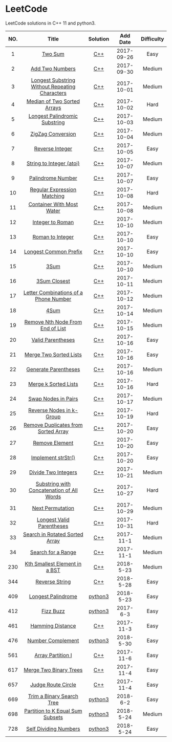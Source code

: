 LeetCode
========

LeetCode solutions in C++ 11 and python3. 

|NO.|Title|Solution|Add Date|Difficulty|
|:-:|:---:|:------:|:------:|:--------:|
|1| [Two Sum][1] | [C++][S1] | 2017-09-26 | Easy|
|2| [Add Two Numbers][2] | [C++][S2] | 2017-09-30 | Medium|
|3| [Longest Substring Without Repeating Characters][3] | [C++][S3] | 2017-10-01 | Medium|
|4| [Median of Two Sorted Arrays][4] | [C++][S4] | 2017-10-02 | Hard|
|5| [Longest Palindromic Substring][5] | [C++][S5] | 2017-10-03 | Medium|
|6| [ZigZag Conversion][6] | [C++][S6] | 2017-10-04 | Medium|
|7| [Reverse Integer][7] | [C++][S7] |2017-10-05 | Easy|
|8| [String to Integer (atoi)][8] | [C++][S8] | 2017-10-07 | Medium |
|9| [Palindrome Number][9] | [C++][S9] | 2017-10-07 | Easy|
|10| [Regular Expression Matching][10] | [C++][S10] | 2017-10-08 | Hard|
|11| [Container With Most Water][11] | [C++][S11] | 2017-10-08 | Medium |
|12| [Integer to Roman][12] | [C++][S12] | 2017-10-10 | Medium|
|13| [Roman to Integer][13] | [C++][S13] | 2017-10-10 | Easy |
|14| [Longest Common Prefix][14] | [C++][S14] | 2017-10-10 | Easy |
|15| [3Sum][15] | [C++][S15] | 2017-10-10 | Medium |
|16| [3Sum Closest][16] | [C++][S16] | 2017-10-11 | Medium |
|17| [Letter Combinations of a Phone Number][17] | [C++][S17] | 2017-10-12 | Medium |
|18| [4Sum][18] | [C++][S18] | 2017-10-14 | Medium |
|19| [Remove Nth Node From End of List][19] | [C++][S19] | 2017-10-15 | Medium |
|20| [Valid Parentheses][20] | [C++][S20] | 2017-10-16 | Easy |
|21| [Merge Two Sorted Lists][21] | [C++][S21] | 2017-10-16 | Easy |
|22| [Generate Parentheses][22] | [C++][S22] | 2017-10-16 | Medium |
|23| [Merge k Sorted Lists][23] | [C++][S23] | 2017-10-16 | Hard |
|24| [Swap Nodes in Pairs][24] | [C++][S24] | 2017-10-17 | Medium |
|25| [Reverse Nodes in k-Group][25] | [C++][S25] | 2017-10-19 | Hard |
|26| [Remove Duplicates from Sorted Array][26] | [C++][S26] | 2017-10-20 | Easy |
|27| [Remove Element][27] | [C++][S27] | 2017-10-20 | Easy |
|28| [Implement strStr()][28] | [C++][S28] | 2017-10-20 | Easy |
|29| [Divide Two Integers][29] | [C++][S29] | 2017-10-21 | Medium |
|30| [Substring with Concatenation of All Words][30] | [C++][S30] | 2017-10-27 | Hard |
|31| [Next Permutation][31] | [C++][S31] | 2017-10-29 | Medium |
|32| [Longest Valid Parentheses][32] | [C++][S32] | 2017-10-31 | Hard |
|33| [Search in Rotated Sorted Array][33] | [C++][S33] | 2017-11-1 | Medium |
|34| [Search for a Range][34] | [C++][S34] | 2017-11-1 | Medium |
|230| [Kth Smallest Element in a BST][230] | [C++][S230] | 2018-5-23 | Medium |
|344| [Reverse String][344] | [C++][S344] | 2018-5-28 | Easy |
|409| [Longest Palindrome][409] | [python3][S409] | 2018-5-23| Easy |
|412| [ Fizz Buzz ](412) | [python3](S412) | 2017-6-3 | Easy |
|461| [Hamming Distance][461] | [C++][S461] | 2017-11-3 | Easy |
|476| [ Number Complement ][476] | [python3](S476) | 2018-5-30 | Easy |
|561| [Array Partition I][561] | [C++][S561] | 2017-11-6 | Easy |
|617| [Merge Two Binary Trees][617] | [C++][S617] | 2017-11-4 | Easy |
|657| [Judge Route Circle][657] | [C++][S657] | 2017-11-4 | Easy |
|669| [ Trim a Binary Search Tree ](669) | [python3](S669) | 2018-6-2 | Easy |
|698| [Partition to K Equal Sum Subsets][698] | [python3][S698] | 2018-5-24 | Medium |
|728| [Self Dividing Numbers][728] | [python3][S728] | 2018-5-24 | Easy |



[S1]:001.%20Two%20Sum
[S2]:002.%20Add%20Two%20Numbers
[S3]:003.%20Longest%20Substring%20Without%20Repeating%20Characters
[S4]:004.%20Median%20of%20Two%20Sorted%20Arrays
[S5]:005.%202Longest%20Palindromic%20Substring
[S6]:006.%20ZigZag%20Conversion
[S7]:007.%20Reverse%20Integer
[S8]:008.%20String%20to%02Integer%02(atoi)
[S9]:009.%20Palindrome%20Number
[S10]:010.%20Regular%20Expression%20Matching
[S11]:011.%20Container%20With%20Most%02Water
[S12]:012.%20Integer%20to%20Roman
[S13]:013.%20Roman%20to%20Integer
[S14]:014.%20Longest%20Common%20Prefix
[S15]:015.%203Sum
[S16]:016.%203Sum%20Closest
[S17]:017.%20Letter%20Combinations%20of%20a%20Phone%20Number
[S18]:018.%204Sum
[S19]:019.%20Remove%20Nth%20Node%20From%20End%20of%20List
[S20]:020.%20Valid%20Parentheses
[S21]:021.%20Merge%20Two%20Sorted%20Lists
[S22]:022.%20Generate%20Parentheses
[S23]:023.%20Merge%20k%20Sorted%20Lists
[S24]:024.%20Swap%20Nodes%20in%20Pairs
[S25]:025.%20Reverse%20Nodes%20in%20k-Group
[S26]:026.%20Remove%20Duplicates%20from%20Sorted%20Array
[S27]:027.%20Remove%20Element
[S28]:028.%20Implement%20strStr()
[S29]:029.%20Divide%20Two%20Integers
[S30]:030.%20Substring%20with%20Concatenation%20of%20All%20Words
[S31]:031.%20Next%20Permutation
[S32]:032.%20Longest%20Valid%20Parentheses
[S33]:033.%20Search%20in%20Rotated%20Sorted%20Array
[S34]:034.%20Search%20for%20a%20Range
[S230]:230.%20Kth%20Smallest%20Element%20in%20a%20BST
[S344]:344.%20Reverse%20String
[S409]:409.%20Longest%20Palindrome
[S412]:412.%20Fizz%20Buzz
[S461]:461.%20Hamming%20Distance
[S476]:476.%20Number%20Complement
[S561]:561.%20Array%20Partition%20I
[S617]:617.%20Merge%20Two%20Binary%20Trees
[S657]:657.%20Judge%20Route%20Circle
[S669]:669.%20Trim%20a%20Binary%20Search%20Tree
[S698]:698.%20Partition%20to%20K%20Equal%20Sum%20Subsets
[S728]:728.%20Self%20Dividing%20Numbers


[1]:https://leetcode.com/problems/two-sum/description/
[2]:https://leetcode.com/problems/add-two-numbers/description/
[3]:https://leetcode.com/problems/longest-substring-without-repeating-characters/description/
[4]:https://leetcode.com/problems/median-of-two-sorted-arrays/description/
[5]:https://leetcode.com/problems/longest-palindromic-substring/description/
[6]:https://leetcode.com/problems/zigzag-conversion/description/
[7]:https://leetcode.com/problems/reverse-integer/description/
[8]:https://leetcode.com/problems/string-to-integer-atoi/description/
[9]:https://leetcode.com/problems/palindrome-number/description/
[10]:https://leetcode.com/problems/regular-expression-matching/description/
[11]:https://leetcode.com/problems/container-with-most-water/description/
[12]:https://leetcode.com/problems/integer-to-roman/description/
[13]:https://leetcode.com/problems/roman-to-integer/description/
[14]:https://leetcode.com/problems/longest-common-prefix/description/
[15]:https://leetcode.com/problems/3sum/description/
[16]:https://leetcode.com/problems/3sum-closest/description/
[17]:https://leetcode.com/problems/letter-combinations-of-a-phone-number/description/
[18]:https://leetcode.com/problems/4sum/description/
[19]:https://leetcode.com/problems/remove-nth-node-from-end-of-list/description/
[20]:https://leetcode.com/problems/valid-parentheses/description/
[21]:https://leetcode.com/problems/merge-two-sorted-lists/description/
[22]:https://leetcode.com/problems/generate-parentheses/description/
[23]:https://leetcode.com/problems/merge-k-sorted-lists/description/
[24]:https://leetcode.com/problems/swap-nodes-in-pairs/description/
[25]:https://leetcode.com/problems/reverse-nodes-in-k-group/description/
[26]:https://leetcode.com/problems/remove-duplicates-from-sorted-array/description/
[27]:https://leetcode.com/problems/remove-element/description/
[28]:https://leetcode.com/problems/implement-strstr/description/
[29]:https://leetcode.com/problems/divide-two-integers/description/
[30]:https://leetcode.com/problems/substring-with-concatenation-of-all-words/description/
[31]:https://leetcode.com/problems/next-permutation/description/
[32]:https://leetcode.com/problems/longest-valid-parentheses/description/
[33]:https://leetcode.com/problems/search-in-rotated-sorted-array/description/
[34]:https://leetcode.com/problems/search-for-a-range/description/
[230]:https://leetcode.com/problems/kth-smallest-element-in-a-bst/description/
[344]:https://leetcode.com/problems/reverse-string/description/
[409]:https://leetcode.com/problems/longest-palindrome/description/
[412]:https://leetcode.com/problems/fizz-buzz/description/
[461]:https://leetcode.com/problems/hamming-distance/description/
[476]:https://leetcode.com/problems/number-complement/description/
[561]:https://leetcode.com/problems/array-partition-i/description/
[617]:https://leetcode.com/problems/merge-two-binary-trees/description/
[657]:https://leetcode.com/problems/judge-route-circle/description/
[669]:https://leetcode.com/problems/trim-a-binary-search-tree/description/
[698]:https://leetcode.com/problems/partition-to-k-equal-sum-subsets/description/
[728]:https://leetcode.com/problems/self-dividing-numbers/description/